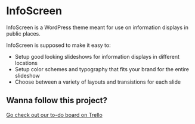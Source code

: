 InfoScreen
==========

InfoScreen is a WordPress theme meant for use on information displays in public places.

InfoScreen is supposed to make it easy to:
- Setup good looking slideshows for information displays in different locations
- Setup color schemes and typography that fits your brand for the entire slideshow
- Choose between a variety of layouts and transistions for each slide

## Wanna follow this project?
[Go check out our to-do board on Trello](https://trello.com/board/wordpress-theme-infoscreen/51c9752b9539e2747a0004d7)
